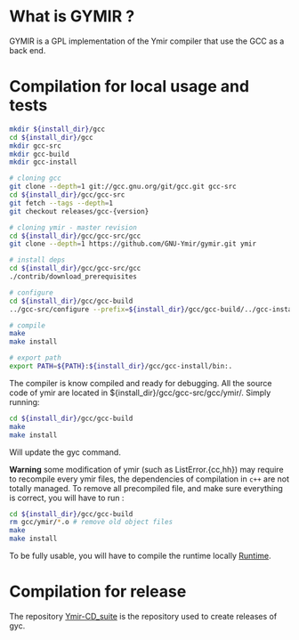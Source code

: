 # What is GYMIR ? 

GYMIR is a GPL implementation of the Ymir compiler that use the GCC as a back end.

# Compilation for local usage and tests


```bash 
mkdir ${install_dir}/gcc
cd ${install_dir}/gcc
mkdir gcc-src
mkdir gcc-build
mkdir gcc-install

# cloning gcc
git clone --depth=1 git://gcc.gnu.org/git/gcc.git gcc-src
cd ${install_dir}/gcc/gcc-src
git fetch --tags --depth=1
git checkout releases/gcc-{version}

# cloning ymir - master revision
cd ${install_dir}/gcc/gcc-src/gcc
git clone --depth=1 https://github.com/GNU-Ymir/gymir.git ymir

# install deps
cd ${install_dir}/gcc/gcc-src/gcc
./contrib/download_prerequisites

# configure
cd ${install_dir}/gcc/gcc-build
../gcc-src/configure --prefix=${install_dir}/gcc/gcc-build/../gcc-install --enable-languages=c,ymir --disable-bootstrap --disable-multilib

# compile
make
make install

# export path
export PATH=${PATH}:${install_dir}/gcc/gcc-install/bin:.
```

The compiler is know compiled and ready for debugging.
All the source code of ymir are located in ${install_dir}/gcc/gcc-src/gcc/ymir/.
Simply running:

```bash
cd ${install_dir}/gcc/gcc-build
make
make install
```
Will update the gyc command.

**Warning** some modification of ymir (such as ListError.{cc,hh}) may
  require to recompile every ymir files, the dependencies of
  compilation in `c++` are not totally managed.
To remove all precompiled file, and make sure everything is correct, you will have to run :

```bash
cd ${install_dir}/gcc/gcc-build
rm gcc/ymir/*.o # remove old object files
make
make install
```

To be fully usable, you will have to compile the runtime locally [Runtime](https://github.com/GNU-Ymir/yruntime).

# Compilation for release

The repository [Ymir-CD_suite](https://github.com/GNU-Ymir/CD_suite) is the repository used to create releases of gyc.
